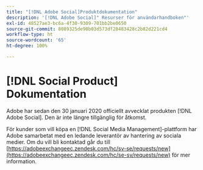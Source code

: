 ```yaml
---
title: "[!DNL Adobe Social]Produktdokumentation"
description: '[!DNL Adobe Social]" Resurser för användarhandboken"'
exl-id: 48527ae3-bc6a-4f30-9309-701bb2be0650
source-git-commit: 8089325de90b03d573df28483428c2b82d221cd4
workflow-type: ht
source-wordcount: '65'
ht-degree: 100%

---
```


# [!DNL Social Product] Dokumentation

Adobe har sedan den 30 januari 2020 officiellt avvecklat produkten [!DNL Adobe Social]. Den är inte längre tillgänglig för åtkomst.

För kunder som vill köpa en [!DNL Social Media Management]-plattform har Adobe samarbetat med en ledande leverantör av hantering av sociala medier. Om du vill bli kontaktad går du till [https://adobeexchangeec.zendesk.com/hc/sv-se/requests/new](https://adobeexchangeec.zendesk.com/hc/se-sv/requests/new) för mer information.
